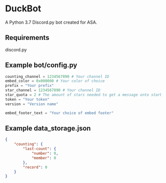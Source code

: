 # DuckBot
A Python 3.7 Discord.py bot created for ASA.    
    
## Requirements   
discord.py    
    
## Example bot/config.py    
```py
counting_channel = 1234567890 # Your channel ID
embed_color = 0x000000 # Your color of choice
prefix = "Your prefix"
star_channel = 1234567890 # Your channel ID
star_quota = 2 # The amount of stars needed to get a message onto starboard
token = "Your token"
version = "Version name"

embed_footer_text = "Your choice of embed footer"
```    
    
## Example data_storage.json
```json
{
    "counting": {
        "last-count": {
            "number": 0,
            "member": 0
        },
        "record": 0
    }
}